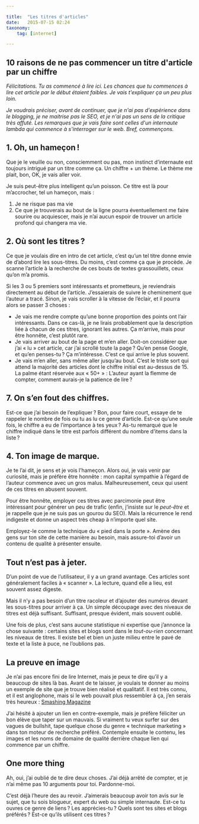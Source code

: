 ```yaml
---

title:  "Les titres d'articles"
date:   2015-07-15 02:24
taxonomy:
    tag: [internet]

---
```


## 10 raisons de ne pas commencer un titre d'article par un chiffre

*Félicitations. Tu as commencé à lire ici. Les chances que tu commences à lire cet article par le début étaient faibles. Je vais t'expliquer ça un peu plus loin.*

*Je voudrais préciser, avant de continuer, que je n'ai pas d'expérience dans le blogging, je ne maitrise pas le SEO, et je n'ai pas un sens de la critique très affuté. Les remarques que je vais faire sont celles d'un internaute lambda qui commence à s'interroger sur le web. Bref, commençons.*

## 1. Oh, un hameçon !

Que je le veuille ou non, consciemment ou pas, mon instinct d’internaute est toujours intrigué par un titre comme ça. Un chiffre + un thème. Le thème me plait, bon, OK, je vais aller voir.

Je suis peut-être plus intelligent qu’un poisson. Ce titre est là pour m’accrocher, tel un hameçon, mais :
1. Je ne risque pas ma vie
2. Ce que je trouverais au bout de la ligne pourra éventuellement me faire sourire ou acquiescer, mais je n’ai aucun espoir de trouver un article profond qui changera ma vie.

## 2. Où sont les titres ?

Ce que je voulais dire en intro de cet article, c’est qu’un tel titre donne envie de d’abord lire les sous-titres. Du moins, c’est comme ça que je procède. Je scanne l’article à la recherche de ces bouts de textes grassouillets, ceux qu’on m’a promis.

Si les 3 ou 5 premiers sont intéressants et prometteurs, je reviendrais directement au début de l’article. J’essaierais de suivre le cheminement que l’auteur a tracé. Sinon, je vais scroller à la vitesse de l’éclair, et il pourra alors se passer 3 choses :

* Je vais me rendre compte qu’une bonne proportion des points ont l’air intéressants. Dans ce cas-là, je ne lirais probablement que la description liée à chacun de ces titres, ignorant les autres. Ça m’arrive, mais pour être honnête, c’est plutôt rare.
* Je vais arriver au bout de la page et m’en aller. Doit-on considérer que j’ai « lu » cet article, car j’ai scrollé toute la page ? Qu’en pense Google, et qu’en penses-tu ? Ça m’intéresse. C’est ce qui arrive le plus souvent.
* Je vais m’en aller, sans même aller jusqu’au bout. C’est le triste sort qui attend la majorité des articles dont le chiffre initial est au-dessus de 15. La palme étant réservée aux « 50+ » : L’auteur ayant la flemme de compter, comment aurais-je la patience de lire ?

## 7. On s’en fout des chiffres.

Est-ce que j’ai besoin de l’expliquer ? Bon, pour faire court, essaye de te rappeler le nombre de fois ou tu as lu ce genre d’article. Est-ce qu’une seule fois, le chiffre a eu de l’importance à tes yeux ? As-tu remarqué que le chiffre indiqué dans le titre est parfois différent du nombre d’items dans la liste ?

## 4. Ton image de marque.

Je te l’ai dit, je sens et je vois l’hameçon. Alors oui, je vais venir par curiosité, mais je préfère être honnête : mon capital sympathie à l’égard de l’auteur commence avec un gros malus. Malheureusement, ceux qui usent de ces titres en abusent souvent.

Pour être honnête, employer ces titres avec parcimonie peut être intéressant pour générer un peu de trafic (enfin, j’insiste sur le *peut-être* et je rappelle que je ne suis pas un gourou du SEO). Mais la récurrence le rend indigeste et donne un aspect très cheap à n’importe quel site.

Employez-le comme la technique du « pied dans la porte ». Amène des gens sur ton site de cette manière au besoin, mais assure-toi d’avoir un contenu de qualité à présenter ensuite.

## Tout n’est pas à jeter.

D’un point de vue de l’utilisateur, il y a un grand avantage. Ces articles sont généralement faciles à « scanner ». La lecture, quand elle a lieu, est souvent assez digeste.

Mais il n’y a pas besoin d’un titre racoleur et d’ajouter des numéros devant les sous-titres pour arriver à ça. Un simple découpage avec des niveaux de titres est déjà suffisant. Suffisant, presque évident, mais souvent oublié.

Une fois de plus, c’est sans aucune statistique ni expertise que j’annonce la chose suivante : certains sites et blogs sont dans le *tout-ou-rien* concernant les niveaux de titres. Il existe bel et bien un juste milieu entre le pavé de texte et la liste à puce, ne l’oublions pas.

## La preuve en image

Je n’ai pas encore fini de lire Internet, mais je peux te dire qu’il y a beaucoup de sites là bas. Avant de te laisser, je voulais te donner au moins un exemple de site que je trouve bien réalisé et qualitatif. Il est très connu, et il est anglophone, mais si le web pouvait plus ressembler à ça, j’en serais très heureux : [Smashing Magazine](http://smashingmagazine.com)

J’ai hésité à ajouter un lien en contre-exemple, mais je préfère féliciter un bon élève que taper sur un mauvais. Si vraiment tu veux surfer sur des vagues de bullshit, tape quelque chose du genre « technique marketing » dans ton moteur de recherche préféré. Contemple ensuite le contenu, les images et les noms de domaine de qualité derrière chaque lien qui commence par un chiffre.

## One more thing

Ah, oui, j’ai oublié de te dire deux choses. J’ai déjà arrêté de compter, et je n’ai même pas 10 arguments pour toi. Pardonne-moi.

C’est déjà l’heure des au revoir. J’aimerais beaucoup avoir ton avis sur le sujet, que tu sois blogueur, expert du web ou simple internaute. Est-ce tu ouvres ce genre de liens ? Les apprécies-tu ? Quels sont tes sites et blogs préférés ? Est-ce qu’ils utilisent ces titres ?